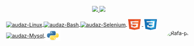 
<div align="center">
  <a href="https://github.com/audazdev0">
  <img height="180em" src="https://github-readme-stats.vercel.app/api?username=audazdev0&show_icons=true&theme=dark&include_all_commits=true&count_private=true"/>
  <img height="180em" src="https://github-readme-stats.vercel.app/api/top-langs/?username=audazdev0&layout=compact&langs_count=7&theme=dark"/>
</div>          

<div style="display: inline_block"><br>
  <img align="center" alt="audaz-Linux" height="30" width="40" <img src="https://cdn.jsdelivr.net/gh/devicons/devicon/icons/linux/linux-original.svg"/>
  <img align="center" alt="audaz-Bash" height="30" width="40" <img src="https://cdn.jsdelivr.net/gh/devicons/devicon/icons/bash/bash-plain.svg"/>
  <img align="center" alt="audaz-Selenium" height="30" width="40" <img src="https://cdn.jsdelivr.net/gh/devicons/devicon/icons/selenium/selenium-original.svg"/>
  <img align="center" alt="audaz-HTML" height="30" width="40" src="https://raw.githubusercontent.com/devicons/devicon/master/icons/html5/html5-original.svg">
  <img align="center" alt="audaz-CSS" height="30" width="40" src="https://raw.githubusercontent.com/devicons/devicon/master/icons/css3/css3-original.svg">
  <img align="center" alt="audaz-Mysql" height="30" <img src="https://cdn.jsdelivr.net/gh/devicons/devicon/icons/mysql/mysql-original-wordmark.svg"/>
  <img align="center" alt="audaz-Python" height="30" width="40" src="https://raw.githubusercontent.com/devicons/devicon/master/icons/python/python-original.svg">
  <img align="right" alt="Rafa-pic" height="150" style="border-radius:50px;" src="https://i.imgur.com/snYI3XX.gif">
</div>

##

<div>  
 
</div>
